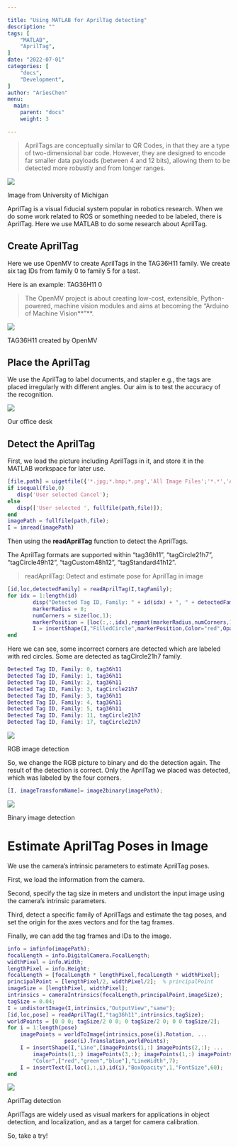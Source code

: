 ```yaml
---

title: "Using MATLAB for AprilTag detecting"
description: ""
tags: [
    "MATLAB",
    "AprilTag",
]
date: "2022-07-01"
categories: [
    "docs",
    "Development",
]
author: "AriesChen"
menu:
  main:
    parent: "docs"
    weight: 3

---
```


> AprilTags are conceptually similar to QR Codes, in that they are a type of two-dimensional bar code. However, they are designed to encode far smaller data payloads (between 4 and 12 bits), allowing them to be detected more robustly and from longer ranges.

![](https://miro.medium.com/v2/resize:fit:1400/1*IX1otmM33h_mec4islurfA.jpeg)

Image from University of Michigan

AprilTag is a visual fiducial system popular in robotics research. When we do some work related to ROS or something needed to be labeled, there is AprilTag. Here we use MATLAB to do some research about AprilTag.

## Create AprilTag

Here we use OpenMV to create AprilTags in the TAG36H11 family. We create six tag IDs from family 0 to family 5 for a test.

Here is an example: TAG36H11 0

> The OpenMV project is about creating low-cost, extensible, Python-powered, machine vision modules and aims at becoming the “Arduino of Machine Vision**”**.

![](https://miro.medium.com/v2/resize:fit:1400/1*sGFg3EfYnlyqGhXJauwVVw.png)

TAG36H11 created by OpenMV

## Place the AprilTag

We use the AprilTag to label documents, and stapler e.g., the tags are placed irregularly with different angles. Our aim is to test the accuracy of the recognition.

![](https://miro.medium.com/v2/resize:fit:1400/1*LZEAWk5F9MkosIxIkZcF5Q.png)

Our office desk

## Detect the AprilTag

First, we load the picture including AprilTags in it, and store it in the MATLAB workspace for later use.

```matlab
[file,path] = uigetfile({'*.jpg;*.bmp;*.png','All Image Files';'*.*','All Files'});
if isequal(file,0)
   disp('User selected Cancel');
else
   disp(['User selected ', fullfile(path,file)]);
end
imagePath = fullfile(path,file);
I = imread(imagePath)
```

Then using the **readAprilTag** function to detect the AprilTags.

The AprilTag formats are supported within “tag36h11”, “tagCircle21h7”, “tagCircle49h12”, “tagCustom48h12”, “tagStandard41h12”.

> readAprilTag: Detect and estimate pose for AprilTag in image

```matlab
[id,loc,detectedFamily] = readAprilTag(I,tagFamily);
for idx = 1:length(id)
        disp("Detected Tag ID, Family: " + id(idx) + ", " + detectedFamily(idx));
        markerRadius = 8;
        numCorners = size(loc,1);
        markerPosition = [loc(:,:,idx),repmat(markerRadius,numCorners,1)];
        I = insertShape(I,"FilledCircle",markerPosition,Color="red",Opacity=1);
end
```

Here we can see, some incorrect corners are detected which are labeled with red circles. Some are detected as tagCircle21h7 family.

```matlab
Detected Tag ID, Family: 0, tag36h11
Detected Tag ID, Family: 1, tag36h11
Detected Tag ID, Family: 2, tag36h11
Detected Tag ID, Family: 3, tagCircle21h7
Detected Tag ID, Family: 3, tag36h11
Detected Tag ID, Family: 4, tag36h11
Detected Tag ID, Family: 5, tag36h11
Detected Tag ID, Family: 11, tagCircle21h7
Detected Tag ID, Family: 17, tagCircle21h7
```

![](https://miro.medium.com/v2/resize:fit:1400/1*IvQORGkpDPYCiJ5wbUEVTg.png)

RGB image detection

So, we change the RGB picture to binary and do the detection again. The result of the detection is correct. Only the AprilTag we placed was detected, which was labeled by the four corners.

```matlab
[I, imageTransformName]= image2binary(imagePath);
```



![](https://miro.medium.com/v2/resize:fit:1400/1*jQCRCa8bC5k6mYDoQzJ1ZA.png)

Binary image detection

# Estimate AprilTag Poses in Image

We use the camera’s intrinsic parameters to estimate AprilTag poses.

First, we load the information from the camera.

Second, specify the tag size in meters and undistort the input image using the camera’s intrinsic parameters.

Third, detect a specific family of AprilTags and estimate the tag poses, and set the origin for the axes vectors and for the tag frames.

Finally, we can add the tag frames and IDs to the image.

```matlab
info = imfinfo(imagePath);
focalLength = info.DigitalCamera.FocalLength;
widthPixel = info.Width;
lengthPixel = info.Height;
focalLength = [focalLength * lengthPixel,focalLength * widthPixel];
principalPoint = [lengthPixel/2, widthPixel/2];  % principalPoint
imageSize = [lengthPixel, widthPixel];
intrinsics = cameraIntrinsics(focalLength,principalPoint,imageSize);
tagSize = 0.04;
I = undistortImage(I,intrinsics,"OutputView","same");
[id,loc,pose] = readAprilTag(I,"tag36h11",intrinsics,tagSize);
worldPoints = [0 0 0; tagSize/2 0 0; 0 tagSize/2 0; 0 0 tagSize/2];
for i = 1:length(pose)
    imagePoints = worldToImage(intrinsics,pose(i).Rotation, ...
                  pose(i).Translation,worldPoints);
    I = insertShape(I,"Line",[imagePoints(1,:) imagePoints(2,:); ...
        imagePoints(1,:) imagePoints(3,:); imagePoints(1,:) imagePoints(4,:)], ...
        "Color",["red","green","blue"],"LineWidth",7);
    I = insertText(I,loc(1,:,i),id(i),"BoxOpacity",1,"FontSize",60);
end
```

![](https://miro.medium.com/v2/resize:fit:1400/1*CbhR6LZF3xGI2JRjnKrU-A.png)

AprilTag detection

AprilTags are widely used as visual markers for applications in object detection, and localization, and as a target for camera calibration.

So, take a try!

